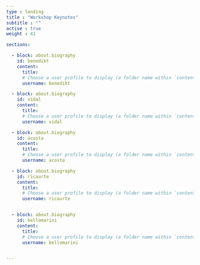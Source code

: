 ```yaml
---
type : landing
title : "Workshop Keynotes"
subtitle : ""
active : true
weight : 41

sections:

  - block: about.biography
    id: benedikt
    content:
      title: 
      # Choose a user profile to display (a folder name within `content/authors/`)
      username: benedikt

  - block: about.biography
    id: vidal
    content:
      title: 
      # Choose a user profile to display (a folder name within `content/authors/`)
      username: vidal

  - block: about.biography
    id: acosta
    content:
      title: 
      # Choose a user profile to display (a folder name within `content/authors/`)
      username: acosta

  - block: about.biography
    id: ricaurte
    content:
      title: 
      # Choose a user profile to display (a folder name within `content/authors/`)
      username: ricaurte


  - block: about.biography
    id: bellomarini
    content:
      title: 
      # Choose a user profile to display (a folder name within `content/authors/`)
      username: bellomarini


---
```

